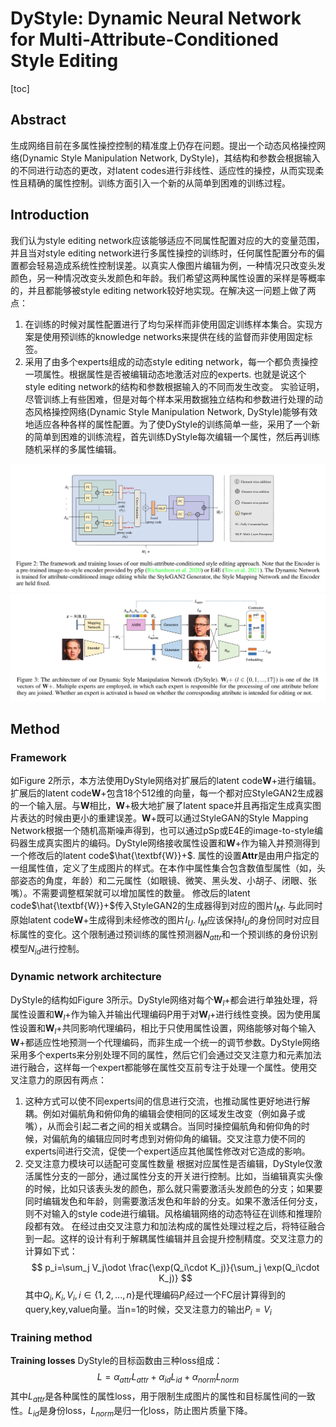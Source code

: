 # DyStyle: Dynamic Neural Network for Multi-Attribute-Conditioned Style Editing
[toc]

## Abstract
生成网络目前在多属性操控控制的精准度上仍存在问题。提出一个动态风格操控网络(Dynamic Style Manipulation Network, DyStyle)，其结构和参数会根据输入的不同进行动态的更改，对latent codes进行非线性、适应性的操控，从而实现柔性且精确的属性控制。训练方面引入一个新的从简单到困难的训练过程。

## Introduction
我们认为style editing network应该能够适应不同属性配置对应的大的变量范围，并且当对style editing network进行多属性操控的训练时，任何属性配置分布的偏置都会轻易造成系统性控制误差。以真实人像图片编辑为例，一种情况只改变头发颜色，另一种情况改变头发颜色和年龄。我们希望这两种属性设置的采样是等概率的，并且都能够被style editing network较好地实现。在解决这一问题上做了两点：
1. 在训练的时候对属性配置进行了均匀采样而非使用固定训练样本集合。实现方案是使用预训练的knowledge networks来提供在线的监督而非使用固定标签。
2. 采用了由多个experts组成的动态style editing network，每一个都负责操控一项属性。根据属性是否被编辑动态地激活对应的experts. 也就是说这个style editing network的结构和参数根据输入的不同而发生改变。
实验证明，尽管训练上有些困难，但是对每个样本采用数据独立结构和参数进行处理的动态风格操控网络(Dynamic Style Manipulation Network, DyStyle)能够有效地适应各种各样的属性配置。为了使DyStyle的训练简单一些，采用了一个新的简单到困难的训练流程，首先训练DyStyle每次编辑一个属性，然后再训练随机采样的多属性编辑。

![Figure 2](2.png "Figure 2")
![Figure 3](3.png "Figure 3")

## Method
### Framework
如Figure 2所示，本方法使用DyStyle网络对扩展后的latent code$\textbf{W}+$进行编辑。扩展后的latent code$\textbf{W}+$包含18个512维的向量，每一个都对应StyleGAN2生成器的一个输入层。与$\textbf{W}$相比，$\textbf{W}+$极大地扩展了latent space并且再指定生成真实图片表达的时候由更小的重建误差。$\textbf{W}+$既可以通过StyleGAN的Style Mapping Network根据一个随机高斯噪声得到，也可以通过pSp或E4E的image-to-style编码器生成真实图片的编码。DyStyle网络接收属性设置和$\textbf{W}+$作为输入并预测得到一个修改后的latent code$\hat{\textbf{W}}+$. 属性的设置$\textbf{Attr}$是由用户指定的一组属性值，定义了生成图片的样式。在本作中属性集合包含数值型属性（如，头部姿态的角度，年龄）和二元属性（如眼镜、微笑、黑头发、小胡子、闭眼、张嘴）。不需要调整框架就可以增加属性的数量。
修改后的latent code$\hat{\textbf{W}}+$传入StyleGAN2的生成器得到对应的图片$I_M$. 与此同时原始latent code$\textbf{W}+$生成得到未经修改的图片$I_U$. $I_M$应该保持$I_U$的身份同时对应目标属性的变化。这个限制通过预训练的属性预测器$N_{attr}$和一个预训练的身份识别模型$N_{id}$进行控制。

### Dynamic network architecture
DyStyle的结构如Figure 3所示。DyStyle网络对每个$\textbf{W}_l+$都会进行单独处理，将属性设置和$\textbf{W}_l+$作为输入并输出代理编码P用于对$\textbf{W}_l+$进行线性变换。因为使用属性设置和$\textbf{W}_l+$共同影响代理编码，相比于只使用属性设置，网络能够对每个输入$\textbf{W}+$都适应性地预测一个代理编码，而非生成一个统一的调节参数。DyStyle网络采用多个experts来分别处理不同的属性，然后它们会通过交叉注意力和元素加法进行融合，这样每一个expert都能够在属性交互前专注于处理一个属性。使用交叉注意力的原因有两点：
1. 这种方式可以使不同experts间的信息进行交流，也推动属性更好地进行解耦。例如对偏航角和俯仰角的编辑会使相同的区域发生改变（例如鼻子或嘴），从而会引起二者之间的相关或耦合。当同时操控偏航角和俯仰角的时候，对偏航角的编辑应同时考虑到对俯仰角的编辑。交叉注意力使不同的experts间进行交流，促使一个expert适应其他属性修改对它造成的影响。
2. 交叉注意力模块可以适配可变属性数量
根据对应属性是否编辑，DyStyle仅激活属性分支的一部分，通过属性分支的开关进行控制。比如，当编辑真实头像的时候，比如只该表头发的颜色，那么就只需要激活头发颜色的分支；如果要同时编辑发色和年龄，则需要激活发色和年龄的分支。如果不激活任何分支，则不对输入的style code进行编辑。风格编辑网络的动态特征在训练和推理阶段都有效。
在经过由交叉注意力和加法构成的属性处理过程之后，将特征融合到一起。这样的设计有利于解耦属性编辑并且会提升控制精度。交叉注意力的计算如下式：
$$
p_i=\sum_j V_j\odot \frac{\exp(Q_i\cdot K_j)}{\sum_j \exp(Q_i\cdot K_j)}
$$
其中$Q_i,K_i,V_i,i\in \{1,2,...,n\}$是代理编码$P_i$经过一个FC层计算得到的query,key,value向量。当n=1的时候，交叉注意力的输出$P_i=V_i$

### Training method
**Training losses** DyStyle的目标函数由三种loss组成：
$$
L=\alpha_{attr}L_{attr}+\alpha_{id}L_{id}+\alpha_{norm}L_{norm}
$$
其中$L_{attr}$是各种属性的属性loss，用于限制生成图片的属性和目标属性间的一致性。$L_{id}$是身份loss，$L_{norm}$是归一化loss，防止图片质量下降。